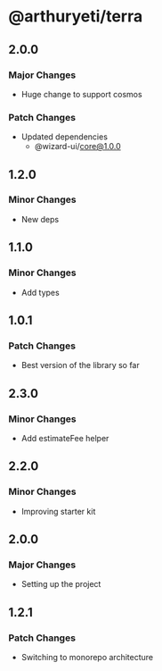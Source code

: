 # @arthuryeti/terra

## 2.0.0

### Major Changes

- Huge change to support cosmos

### Patch Changes

- Updated dependencies
  - @wizard-ui/core@1.0.0

## 1.2.0

### Minor Changes

- New deps

## 1.1.0

### Minor Changes

- Add types

## 1.0.1

### Patch Changes

- Best version of the library so far

## 2.3.0

### Minor Changes

- Add estimateFee helper

## 2.2.0

### Minor Changes

- Improving starter kit

## 2.0.0

### Major Changes

- Setting up the project

## 1.2.1

### Patch Changes

- Switching to monorepo architecture
